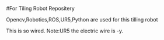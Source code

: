 #For Tiling Robot Repositery

Opencv,Robotics,ROS,UR5,Python are used for this tilling robot

This is so wired.
Note:UR5 the electric wire is -y.